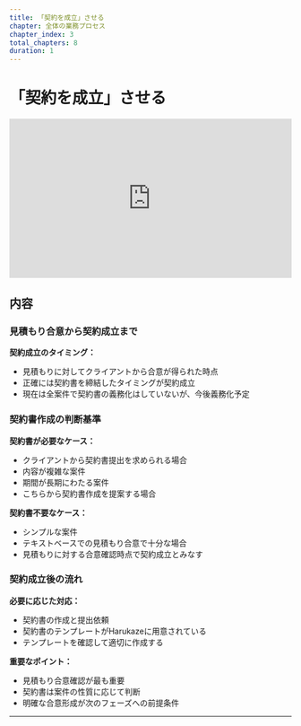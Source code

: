 ```yaml
---
title: 「契約を成立」させる
chapter: 全体の業務プロセス
chapter_index: 3
total_chapters: 8
duration: 1
---
```


# 「契約を成立」させる

<div style="position: relative; padding-bottom: 56.25%; height: 0;"><iframe src="https://www.loom.com/share/eba190d1304c48cab84bf962913c4d38?sid=2a045bb1-7672-45a6-bc71-08f3f37a96e1" frameborder="0" webkitallowfullscreen mozallowfullscreen allowfullscreen style="position: absolute; top: 0; left: 0; width: 100%; height: 100%;"></iframe></div>

## 内容

### 見積もり合意から契約成立まで

**契約成立のタイミング：**
- 見積もりに対してクライアントから合意が得られた時点
- 正確には契約書を締結したタイミングが契約成立
- 現在は全案件で契約書の義務化はしていないが、今後義務化予定

### 契約書作成の判断基準

**契約書が必要なケース：**
- クライアントから契約書提出を求められる場合
- 内容が複雑な案件
- 期間が長期にわたる案件
- こちらから契約書作成を提案する場合

**契約書不要なケース：**
- シンプルな案件
- テキストベースでの見積もり合意で十分な場合
- 見積もりに対する合意確認時点で契約成立とみなす

### 契約成立後の流れ

**必要に応じた対応：**
- 契約書の作成と提出依頼
- 契約書のテンプレートがHarukazeに用意されている
- テンプレートを確認して適切に作成する

**重要なポイント：**
- 見積もり合意確認が最も重要
- 契約書は案件の性質に応じて判断
- 明確な合意形成が次のフェーズへの前提条件

---

